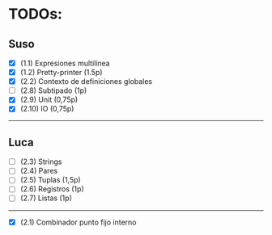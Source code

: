 # TODOs:

## Suso
- [x] (1.1) Expresiones multilínea
- [x] (1.2) Pretty-printer (1.5p)
- [x] (2.2) Contexto de definiciones globales
- [ ] (2.8) Subtipado (1p)
- [x] (2.9) Unit (0,75p)
- [x] (2.10) IO (0,75p)
---
## Luca
- [ ] (2.3) Strings
- [ ] (2.4) Pares
- [ ] (2.5) Tuplas (1,5p)
- [ ] (2.6) Registros (1p)
- [ ] (2.7) Listas (1p)
---
- [x] (2.1) Combinador punto fijo interno
